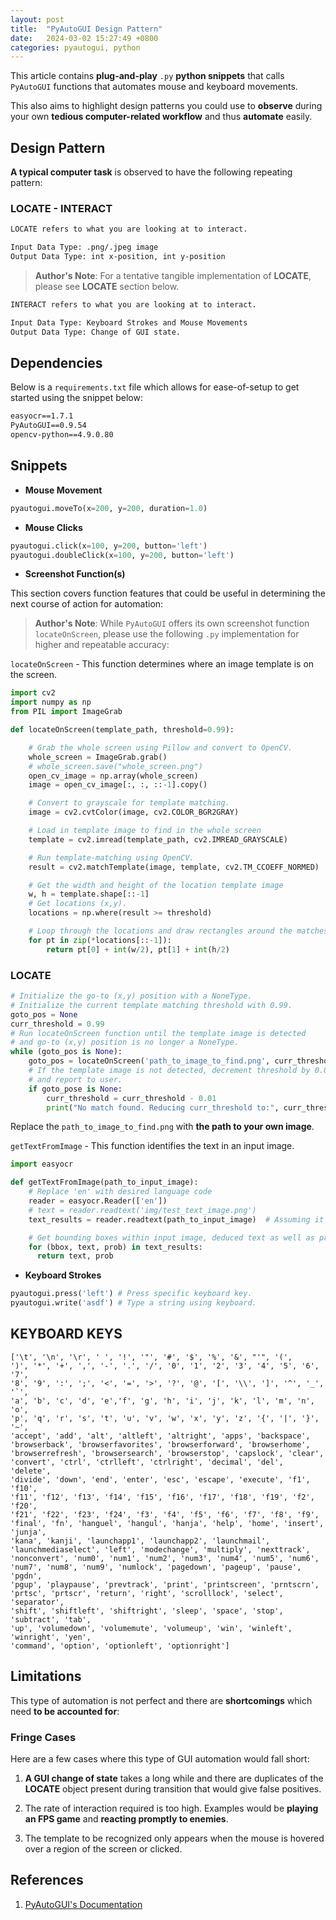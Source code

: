 ```yaml
---
layout: post
title:  "PyAutoGUI Design Pattern"
date:   2024-03-02 15:27:49 +0800
categories: pyautogui, python
---
```



This article contains **plug-and-play** `.py` **python snippets** that calls `PyAutoGUI` functions that automates mouse and keyboard movements.

This also aims to highlight design patterns you could use to **observe** during your own **tedious computer-related workflow** and thus **automate** easily.

## **Design Pattern**

**A typical computer task** is observed to have the following repeating pattern:

### **LOCATE - INTERACT**
```bash
LOCATE refers to what you are looking at to interact.

Input Data Type: .png/.jpeg image
Output Data Type: int x-position, int y-position
```
> **Author's Note**: For a tentative tangible implementation of **LOCATE**, please see **LOCATE** section below.

```bash
INTERACT refers to what you are looking at to interact.

Input Data Type: Keyboard Strokes and Mouse Movements
Output Data Type: Change of GUI state.
```

## **Dependencies**
Below is a `requirements.txt` file which allows for ease-of-setup to get started using the snippet below:

```txt
easyocr==1.7.1
PyAutoGUI==0.9.54
opencv-python==4.9.0.80
```

## **Snippets**

- **Mouse Movement**

```python
pyautogui.moveTo(x=200, y=200, duration=1.0)
```

- **Mouse Clicks**

```python
pyautogui.click(x=100, y=200, button='left')
pyautogui.doubleClick(x=100, y=200, button='left')
```

- **Screenshot Function(s)**

This section covers function features that could be useful in determining the next course of action for automation:

> **Author's Note**: While `PyAutoGUI` offers its own screenshot function `locateOnScreen`, please use the following `.py` implementation for higher and repeatable accuracy: 

`locateOnScreen` - This function determines where an image template is on the screen.

```python
import cv2
import numpy as np
from PIL import ImageGrab 

def locateOnScreen(template_path, threshold=0.99):

    # Grab the whole screen using Pillow and convert to OpenCV.
    whole_screen = ImageGrab.grab()
    # whole_screen.save("whole_screen.png")
    open_cv_image = np.array(whole_screen)
    image = open_cv_image[:, :, ::-1].copy()

    # Convert to grayscale for template matching.
    image = cv2.cvtColor(image, cv2.COLOR_BGR2GRAY)

    # Load in template image to find in the whole screen
    template = cv2.imread(template_path, cv2.IMREAD_GRAYSCALE)

    # Run template-matching using OpenCV.
    result = cv2.matchTemplate(image, template, cv2.TM_CCOEFF_NORMED)

    # Get the width and height of the location template image
    w, h = template.shape[::-1]
    # Get locations (x,y).
    locations = np.where(result >= threshold)

    # Loop through the locations and draw rectangles around the matches
    for pt in zip(*locations[::-1]):
        return pt[0] + int(w/2), pt[1] + int(h/2)
```

### LOCATE
```python
# Initialize the go-to (x,y) position with a NoneType.
# Initialize the current template matching threshold with 0.99.
goto_pos = None
curr_threshold = 0.99
# Run locateOnScreen function until the template image is detected
# and go-to (x,y) position is no longer a NoneType.
while (goto_pos is None):
    goto_pos = locateOnScreen('path_to_image_to_find.png', curr_threshold)
    # If the template image is not detected, decrement threshold by 0.01
    # and report to user.
    if goto_pose is None:
        curr_threshold = curr_threshold - 0.01
        print("No match found. Reducing curr_threshold to:", curr_threshold)
```
Replace the `path_to_image_to_find.png` with **the path to your own image**.

`getTextFromImage` - This function identifies the text in an input image.

```python
import easyocr

def getTextFromImage(path_to_input_image):
    # Replace 'en' with desired language code
    reader = easyocr.Reader(['en'])  
    # text = reader.readtext('img/test_text_image.png')
    text_results = reader.readtext(path_to_input_image)  # Assuming it returns a list of dictionaries

    # Get bounding boxes within input image, deduced text as well as probability 
    for (bbox, text, prob) in text_results:
      return text, prob
```

- **Keyboard Strokes**

```python
pyautogui.press('left') # Press specific keyboard key.
pyautogui.write('asdf') # Type a string using keyboard.
```

## **KEYBOARD KEYS**

```
['\t', '\n', '\r', ' ', '!', '"', '#', '$', '%', '&', "'", '(',
')', '*', '+', ',', '-', '.', '/', '0', '1', '2', '3', '4', '5', '6', '7',
'8', '9', ':', ';', '<', '=', '>', '?', '@', '[', '\\', ']', '^', '_', '`',
'a', 'b', 'c', 'd', 'e','f', 'g', 'h', 'i', 'j', 'k', 'l', 'm', 'n', 'o',
'p', 'q', 'r', 's', 't', 'u', 'v', 'w', 'x', 'y', 'z', '{', '|', '}', '~',
'accept', 'add', 'alt', 'altleft', 'altright', 'apps', 'backspace',
'browserback', 'browserfavorites', 'browserforward', 'browserhome',
'browserrefresh', 'browsersearch', 'browserstop', 'capslock', 'clear',
'convert', 'ctrl', 'ctrlleft', 'ctrlright', 'decimal', 'del', 'delete',
'divide', 'down', 'end', 'enter', 'esc', 'escape', 'execute', 'f1', 'f10',
'f11', 'f12', 'f13', 'f14', 'f15', 'f16', 'f17', 'f18', 'f19', 'f2', 'f20',
'f21', 'f22', 'f23', 'f24', 'f3', 'f4', 'f5', 'f6', 'f7', 'f8', 'f9',
'final', 'fn', 'hanguel', 'hangul', 'hanja', 'help', 'home', 'insert', 'junja',
'kana', 'kanji', 'launchapp1', 'launchapp2', 'launchmail',
'launchmediaselect', 'left', 'modechange', 'multiply', 'nexttrack',
'nonconvert', 'num0', 'num1', 'num2', 'num3', 'num4', 'num5', 'num6',
'num7', 'num8', 'num9', 'numlock', 'pagedown', 'pageup', 'pause', 'pgdn',
'pgup', 'playpause', 'prevtrack', 'print', 'printscreen', 'prntscrn',
'prtsc', 'prtscr', 'return', 'right', 'scrolllock', 'select', 'separator',
'shift', 'shiftleft', 'shiftright', 'sleep', 'space', 'stop', 'subtract', 'tab',
'up', 'volumedown', 'volumemute', 'volumeup', 'win', 'winleft', 'winright', 'yen',
'command', 'option', 'optionleft', 'optionright']
```

## **Limitations**
This type of automation is not perfect and there are **shortcomings** which need **to be accounted for**:

### **Fringe Cases**
Here are a few cases where this type of GUI automation would fall short:

1. **A GUI change of state** takes a long while and there are duplicates of the **LOCATE** object present
during transition that would give false positives.

2. The rate of interaction required is too high. Examples would be **playing an FPS game** and **reacting
promptly to enemies**.

3. The template to be recognized only appears when the mouse is hovered over a region of the screen or clicked.

## **References**

1. [PyAutoGUI's Documentation](https://pyautogui.readthedocs.io/en/latest/)
